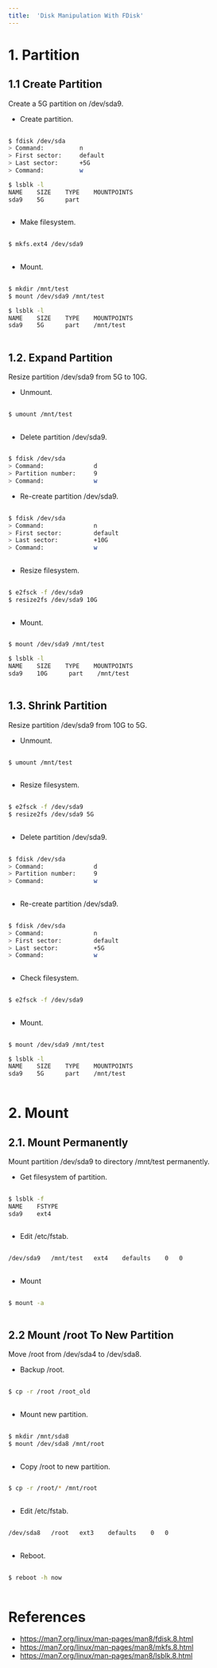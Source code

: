 ```yaml
---
title:  'Disk Manipulation With FDisk'
---
```


# 1. Partition
## 1.1 Create Partition
Create a 5G partition on /dev/sda9.

- Create partition.
```sh
  
$ fdisk /dev/sda
> Command:          n
> First sector:     default
> Last sector:      +5G
> Command:          w

$ lsblk -l
NAME    SIZE    TYPE    MOUNTPOINTS
sda9    5G      part
  
```

- Make filesystem.
```sh
  
$ mkfs.ext4 /dev/sda9
  
```

- Mount.
```sh
  
$ mkdir /mnt/test
$ mount /dev/sda9 /mnt/test

$ lsblk -l
NAME    SIZE    TYPE    MOUNTPOINTS
sda9    5G      part    /mnt/test
    
```


## 1.2. Expand Partition
Resize partition /dev/sda9 from 5G to 10G.

- Unmount.
```sh
  
$ umount /mnt/test
  
```

- Delete partition /dev/sda9.
```sh
   
$ fdisk /dev/sda
> Command:              d
> Partition number:     9
> Command:              w

```

- Re-create partition /dev/sda9.
```sh
  
$ fdisk /dev/sda
> Command:              n
> First sector:         default
> Last sector:          +10G
> Command:              w
  
```

- Resize filesystem.
```sh
  
$ e2fsck -f /dev/sda9
$ resize2fs /dev/sda9 10G
  
```

- Mount.
```sh
  
$ mount /dev/sda9 /mnt/test

$ lsblk -l
NAME    SIZE    TYPE    MOUNTPOINTS
sda9    10G      part    /mnt/test
  
```


## 1.3. Shrink Partition
Resize partition /dev/sda9 from 10G to 5G.

- Unmount.
```sh
  
$ umount /mnt/test
  
```

- Resize filesystem.
```sh
  
$ e2fsck -f /dev/sda9
$ resize2fs /dev/sda9 5G
  
```

- Delete partition /dev/sda9.
```sh
   
$ fdisk /dev/sda
> Command:              d
> Partition number:     9
> Command:              w
  
```

- Re-create partition /dev/sda9.
```sh
  
$ fdisk /dev/sda
> Command:              n
> First sector:         default
> Last sector:          +5G
> Command:              w
  
```

- Check filesystem.
```sh
  
$ e2fsck -f /dev/sda9
  
```

- Mount.
```sh
  
$ mount /dev/sda9 /mnt/test

$ lsblk -l
NAME    SIZE    TYPE    MOUNTPOINTS
sda9    5G      part    /mnt/test
  
```

# 2. Mount
## 2.1. Mount Permanently
Mount partition /dev/sda9 to directory /mnt/test permanently.

- Get filesystem of partition.
```sh
  
$ lsblk -f
NAME    FSTYPE
sda9    ext4
  
```

- Edit /etc/fstab.
```sh
  
/dev/sda9   /mnt/test   ext4    defaults    0   0
  
```

- Mount
```sh
  
$ mount -a
  
```


## 2.2 Mount /root To New Partition
Move /root from /dev/sda4 to /dev/sda8.

- Backup /root.
```sh
  
$ cp -r /root /root_old
  
```

- Mount new partition.
```sh
  
$ mkdir /mnt/sda8
$ mount /dev/sda8 /mnt/root
  
```

- Copy /root to new partition.
```sh
  
$ cp -r /root/* /mnt/root
  
```

- Edit /etc/fstab.
```sh
  
/dev/sda8   /root   ext3    defaults    0   0
  
```

- Reboot.
```sh
  
$ reboot -h now
  
```


# References
- https://man7.org/linux/man-pages/man8/fdisk.8.html
- https://man7.org/linux/man-pages/man8/mkfs.8.html
- https://man7.org/linux/man-pages/man8/lsblk.8.html